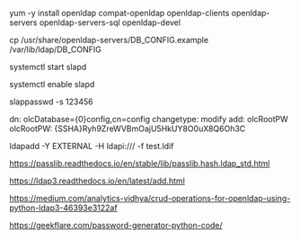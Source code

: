 yum -y install openldap compat-openldap openldap-clients openldap-servers openldap-servers-sql openldap-devel

 cp /usr/share/openldap-servers/DB_CONFIG.example /var/lib/ldap/DB_CONFIG

 systemctl start slapd

 systemctl enable slapd


slappasswd -s 123456

dn: olcDatabase={0}config,cn=config
changetype: modify
add: olcRootPW
olcRootPW: {SSHA}Ryh9ZreWVBmOajU5HkUY8O0uX8Q6Oh3C

ldapadd -Y EXTERNAL -H ldapi:/// -f test.ldif

https://passlib.readthedocs.io/en/stable/lib/passlib.hash.ldap_std.html

https://ldap3.readthedocs.io/en/latest/add.html

https://medium.com/analytics-vidhya/crud-operations-for-openldap-using-python-ldap3-46393e3122af

https://geekflare.com/password-generator-python-code/